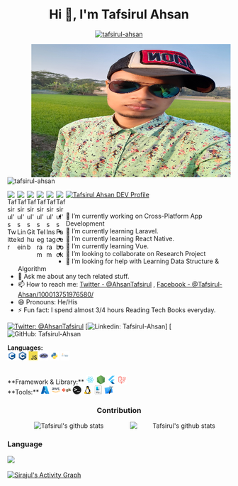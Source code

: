 <h1 align="center">Hi 👋, I'm Tafsirul Ahsan</h1>

<p align="center"> <a href="https://github.com/tafsirul-ahsan/github-profile-trophy"><img src="https://github-profile-trophy.vercel.app/?username=tafsirul-ahsan" alt="tafsirul-ahsan" /></a> </p>

<img align="right" alt="GIF" src="https://github.com/tafsirul-ahsan/tafsirul-ahsan/blob/main/code.jpg?raw=true" width="450" height="300" />
<p align="left"> 
  <img src="https://komarev.com/ghpvc/?username=tafsirul-ahsan&label=Views&color=blue&style=plastic" alt="tafsirul-ahsan" /> </p>

<a href="https://twitter.com/tafsirul-ahsan">
  <img align="left" alt="Tafsirul's Twitter" width="22px" src="https://cdn.jsdelivr.net/npm/simple-icons@v3/icons/twitter.svg" />
</a>
<a href="https://www.linkedin.com/in/tafsirul-ahsan/">
  <img align="left" alt="Tafsirul's Linkdein" width="22px" src="https://cdn.jsdelivr.net/npm/simple-icons@v3/icons/linkedin.svg" />
</a>
<a href="https://github.com/tafsirul-ahsan/">
  <img align="left" alt="Tafsirul's Github" width="22px" src="https://cdn.jsdelivr.net/npm/simple-icons@v3/icons/github.svg" />
</a>
<a href="https://t.me/loadingparvez">
  <img align="left" alt="Tafsirul's Telegram" width="22px" src="https://cdn.jsdelivr.net/npm/simple-icons@v3/icons/telegram.svg" />
</a>
<a href="https://www.instagram.com/tafsirul-ahsan/">
  <img align="left" alt="Tafsirul's Instagram" width="22px" src="https://cdn.jsdelivr.net/npm/simple-icons@v3/icons/instagram.svg" />
</a>
<a href="https://www.facebook.com/tafsirul-ahsan">
  <img align="left" alt="Tafsirul's Facebook" width="22px" src="https://cdn.jsdelivr.net/npm/simple-icons@v3/icons/facebook.svg" />
</a>
<a href="https://dev.to/tafsirul-ahsan">
  <img src="https://d2fltix0v2e0sb.cloudfront.net/dev-badge.svg" alt="Tafsirul Ahsan DEV Profile" height="30" width="30">
</a>


<br/>
<br/>

- 🔭 I’m currently working on Cross-Platform App Development
- 🌱 I’m currently learning Laravel.
- 🌱 I’m currently learning React Native.
- 🌱 I’m currently learning Vue.
- 👯 I’m looking to collaborate on Research Project
- 🤔 I’m looking for help with Learning Data Structure & Algorithm
- 💬 Ask me about any tech related stuff.
- 📫 How to reach me: [Twitter - @AhsanTafsirul](https://twitter.com/AhsanTafsirul) , [Facebook - @Tafsirul-Ahsan/100013751976580/](https://www.facebook.com/people/Tafsirul-Ahsan/100013751976580/?ref=bookmarks)
- 😄 Pronouns: He/His
- ⚡ Fun fact: I spend almost 3/4 hours Reading Tech Books everyday.

[![Twitter: @AhsanTafsirul](https://img.shields.io/twitter/follow/ahsantafsirul?style=social)](https://twitter.com/AhsanTafsirul)
[![Linkedin: Tafsirul-Ahsan](https://img.shields.io/badge/tafsirul-ahsan?style=flat-square&logo=Linkedin&logoColor=white&link=https://www.linkedin.com/in/tafsirul-ahsan/)]
[![GitHub: Tafsirul-Ahsan](https://github.com/Tafsirul-Ahsan)

**Languages:**  
<code><img height="20" src="https://raw.githubusercontent.com/github/explore/80688e429a7d4ef2fca1e82350fe8e3517d3494d/topics/c/c.png"></code>
<code><img height="20" src="https://raw.githubusercontent.com/github/explore/80688e429a7d4ef2fca1e82350fe8e3517d3494d/topics/cpp/cpp.png"></code>
<code><img height="20" src="https://raw.githubusercontent.com/github/explore/80688e429a7d4ef2fca1e82350fe8e3517d3494d/topics/javascript/javascript.png"></code>
<code><img height="20" src="https://raw.githubusercontent.com/github/explore/80688e429a7d4ef2fca1e82350fe8e3517d3494d/topics/php/php.png"></code>
<code><img height="20" src="https://raw.githubusercontent.com/github/explore/80688e429a7d4ef2fca1e82350fe8e3517d3494d/topics/python/python.png"></code>
<code><img height="20" src="https://raw.githubusercontent.com/github/explore/80688e429a7d4ef2fca1e82350fe8e3517d3494d/topics/java/java.png"></code>


<br>
**Framework & Library:**
<code><img height="20" src="https://raw.githubusercontent.com/github/explore/80688e429a7d4ef2fca1e82350fe8e3517d3494d/topics/react/react.png"></code>
<code><img height="20" src="https://raw.githubusercontent.com/github/explore/80688e429a7d4ef2fca1e82350fe8e3517d3494d/topics/nodejs/nodejs.png"></code> 
<code><img height="20" src="https://raw.githubusercontent.com/github/explore/80688e429a7d4ef2fca1e82350fe8e3517d3494d/topics/flutter/flutter.png"></code>
<code><img height="20" src="https://raw.githubusercontent.com/github/explore/80688e429a7d4ef2fca1e82350fe8e3517d3494d/topics/laravel/laravel.png"></code>
<br>
**Tools:**
<code><img height="20" src="https://raw.githubusercontent.com/github/explore/80688e429a7d4ef2fca1e82350fe8e3517d3494d/topics/azure/azure.png"></code> 
<code><img height="20" src="https://raw.githubusercontent.com/github/explore/80688e429a7d4ef2fca1e82350fe8e3517d3494d/topics/aws/aws.png"></code>
<code><img height="20" src="https://raw.githubusercontent.com/github/explore/80688e429a7d4ef2fca1e82350fe8e3517d3494d/topics/git/git.png"></code>
<code><img height="20" src="https://raw.githubusercontent.com/github/explore/80688e429a7d4ef2fca1e82350fe8e3517d3494d/topics/terminal/terminal.png"></code>
<code><img height="20" src="https://raw.githubusercontent.com/github/explore/80688e429a7d4ef2fca1e82350fe8e3517d3494d/topics/linux/linux.png"></code>
<code><img height="20" src="https://raw.githubusercontent.com/github/explore/80688e429a7d4ef2fca1e82350fe8e3517d3494d/topics/macos/macos.png"></code>
<code><img height="20" src="https://raw.githubusercontent.com/github/explore/80688e429a7d4ef2fca1e82350fe8e3517d3494d/topics/xcode/xcode.png"></code>
<div align="center">


### Contribution
<div align="center">

<img algin="left" src="https://github-readme-streak-stats.herokuapp.com/?user=tafsirul-ahsan&theme=default" width="45%" alt="Tafsirul's github stats"/>
</a>
<a href="https://github.com/Tafsirul-Ahsan">
 <img align="right" src="https://github-readme-stats.vercel.app/api?username=tafsirul-ahsan&show_icons=true&theme=default&line_height=24" width="45%" alt="Tafsirul's github stats"/>
</a>
<div align="left">

### Language

<a href="https://github.com/Tafsirul-Ahsan">
  <img align="left" src="https://github-readme-stats.vercel.app/api/top-langs/?username=tafsirul-ahsan&theme=default&hide_langs_below=1" />
</a>

<br>


<div align="center">


</div>
  <br/>
   <a href="https://github.com/tafsirul-ahsan
"><img alt="Sirajul's Activity Graph" src="https://activity-graph.herokuapp.com/graph?username=tafsirul-ahsan&custom_title=%20Tafsirul's%20Contribution%20Graph&theme=white" /></a>
  <br/>
